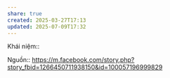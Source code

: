 ```yaml
---
share: true
created: 2025-03-27T17:13
updated: 2025-07-09T17:32
---
```

Khái niệm:: 

Nguồn:: https://m.facebook.com/story.php?story_fbid=1266450711938150&id=100057196999829
